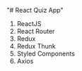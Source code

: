 "# React Quiz App"

1) ReactJS
2) React Router
3) Redux
4) Redux Thunk
5) Styled Components
6) Axios
